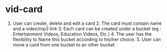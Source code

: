 # vid-card
1. User can create, delete and edit a card 2. The card must contain name and a video/mp3 link 3. Each card can be created under a bucket (eg : Entertainment Videos, Education Videos, Etc ) 4. The user has the flexibility to Name this bucket according to his/her choice. 5. User can move a card from one bucket to an other bucket
